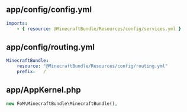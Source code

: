 app/config/config.yml
---------------------

``` yaml
imports:
    - { resource: @MinecraftBundle/Resources/config/services.yml }
```

app/config/routing.yml
----------------------

``` yaml
MinecraftBundle:
    resource: "@MinecraftBundle/Resources/config/routing.yml"
    prefix:   /
```

app/AppKernel.php
-----------------

``` php
new FoM\MinecraftBundle\MinecraftBundle(),
```
